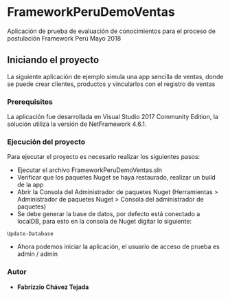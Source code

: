 # FrameworkPeruDemoVentas
Aplicación de prueba de evaluación de conocimientos para el proceso de postulación Framework Perú Mayo 2018

## Iniciando el proyecto

La siguiente aplicación de ejemplo simula una app sencilla de ventas, donde se puede crear clientes, productos y vincularlos con el registro de ventas

### Prerequisites

La aplicación fue desarrollada en Visual Studio 2017 Community Edition, la solución utiliza la versión de NetFramework 4.6.1.

### Ejecución del proyecto

Para ejecutar el proyecto es necesario realizar los siguientes pasos:

* Ejecutar el archivo FrameworkPeruDemoVentas.sln
* Verificar que los paquetes Nuget se haya restaurado, realizar un build de la app
* Abrir la Consola del Administrador de paquetes Nuget (Herramientas > Administrador de paquetes Nuget > Consola del administrador de paquetes)
* Se debe generar la base de datos, por defecto está conectado a localDB, para esto en la consola de Nuget digitar lo siguiente:
```
Update-Database
```
* Ahora podemos iniciar la aplicación, el usuario de acceso de prueba es admin / admin

### Autor
* **Fabrizzio Chávez Tejada**
